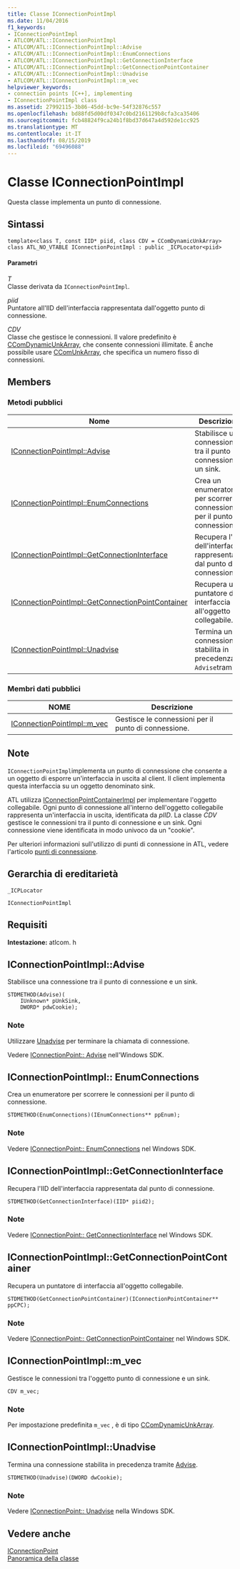 ```yaml
---
title: Classe IConnectionPointImpl
ms.date: 11/04/2016
f1_keywords:
- IConnectionPointImpl
- ATLCOM/ATL::IConnectionPointImpl
- ATLCOM/ATL::IConnectionPointImpl::Advise
- ATLCOM/ATL::IConnectionPointImpl::EnumConnections
- ATLCOM/ATL::IConnectionPointImpl::GetConnectionInterface
- ATLCOM/ATL::IConnectionPointImpl::GetConnectionPointContainer
- ATLCOM/ATL::IConnectionPointImpl::Unadvise
- ATLCOM/ATL::IConnectionPointImpl::m_vec
helpviewer_keywords:
- connection points [C++], implementing
- IConnectionPointImpl class
ms.assetid: 27992115-3b86-45dd-bc9e-54f32876c557
ms.openlocfilehash: bd88fd5d00df0347c0bd2161129b8cfa3ca35406
ms.sourcegitcommit: fcb48824f9ca24b1f8bd37d647a4d592de1cc925
ms.translationtype: MT
ms.contentlocale: it-IT
ms.lasthandoff: 08/15/2019
ms.locfileid: "69496088"
---
```

# <a name="iconnectionpointimpl-class"></a>Classe IConnectionPointImpl

Questa classe implementa un punto di connessione.

## <a name="syntax"></a>Sintassi

```
template<class T, const IID* piid, class CDV = CComDynamicUnkArray>
class ATL_NO_VTABLE IConnectionPointImpl : public _ICPLocator<piid>
```

#### <a name="parameters"></a>Parametri

*T*<br/>
Classe derivata da `IConnectionPointImpl`.

*piid*<br/>
Puntatore all'IID dell'interfaccia rappresentata dall'oggetto punto di connessione.

*CDV*<br/>
Classe che gestisce le connessioni. Il valore predefinito è [CComDynamicUnkArray](../../atl/reference/ccomdynamicunkarray-class.md), che consente connessioni illimitate. È anche possibile usare [CComUnkArray](../../atl/reference/ccomunkarray-class.md), che specifica un numero fisso di connessioni.

## <a name="members"></a>Members

### <a name="public-methods"></a>Metodi pubblici

|Nome|Descrizione|
|----------|-----------------|
|[IConnectionPointImpl::Advise](#advise)|Stabilisce una connessione tra il punto di connessione e un sink.|
|[IConnectionPointImpl::EnumConnections](#enumconnections)|Crea un enumeratore per scorrere le connessioni per il punto di connessione.|
|[IConnectionPointImpl::GetConnectionInterface](#getconnectioninterface)|Recupera l'IID dell'interfaccia rappresentata dal punto di connessione.|
|[IConnectionPointImpl::GetConnectionPointContainer](#getconnectionpointcontainer)|Recupera un puntatore di interfaccia all'oggetto collegabile.|
|[IConnectionPointImpl::Unadvise](#unadvise)|Termina una connessione stabilita in precedenza `Advise`tramite.|

### <a name="public-data-members"></a>Membri dati pubblici

|NOME|Descrizione|
|----------|-----------------|
|[IConnectionPointImpl::m_vec](#m_vec)|Gestisce le connessioni per il punto di connessione.|

## <a name="remarks"></a>Note

`IConnectionPointImpl`implementa un punto di connessione che consente a un oggetto di esporre un'interfaccia in uscita al client. Il client implementa questa interfaccia su un oggetto denominato sink.

ATL utilizza [IConnectionPointContainerImpl](../../atl/reference/iconnectionpointcontainerimpl-class.md) per implementare l'oggetto collegabile. Ogni punto di connessione all'interno dell'oggetto collegabile rappresenta un'interfaccia in uscita, identificata da *pIID*. La classe *CDV* gestisce le connessioni tra il punto di connessione e un sink. Ogni connessione viene identificata in modo univoco da un "cookie".

Per ulteriori informazioni sull'utilizzo di punti di connessione in ATL, vedere l'articolo [punti di connessione](../../atl/atl-connection-points.md).

## <a name="inheritance-hierarchy"></a>Gerarchia di ereditarietà

`_ICPLocator`

`IConnectionPointImpl`

## <a name="requirements"></a>Requisiti

**Intestazione:** atlcom. h

##  <a name="advise"></a>  IConnectionPointImpl::Advise

Stabilisce una connessione tra il punto di connessione e un sink.

```
STDMETHOD(Advise)(
    IUnknown* pUnkSink,
    DWORD* pdwCookie);
```

### <a name="remarks"></a>Note

Utilizzare [Unadvise](#unadvise) per terminare la chiamata di connessione.

Vedere [IConnectionPoint:: Advise](/windows/win32/api/ocidl/nf-ocidl-iconnectionpoint-advise) nell'Windows SDK.

##  <a name="enumconnections"></a>IConnectionPointImpl:: EnumConnections

Crea un enumeratore per scorrere le connessioni per il punto di connessione.

```
STDMETHOD(EnumConnections)(IEnumConnections** ppEnum);
```

### <a name="remarks"></a>Note

Vedere [IConnectionPoint:: EnumConnections](/windows/win32/api/ocidl/nf-ocidl-iconnectionpoint-enumconnections) nel Windows SDK.

##  <a name="getconnectioninterface"></a>  IConnectionPointImpl::GetConnectionInterface

Recupera l'IID dell'interfaccia rappresentata dal punto di connessione.

```
STDMETHOD(GetConnectionInterface)(IID* piid2);
```

### <a name="remarks"></a>Note

Vedere [IConnectionPoint:: GetConnectionInterface](/windows/win32/api/ocidl/nf-ocidl-iconnectionpoint-getconnectioninterface) nel Windows SDK.

##  <a name="getconnectionpointcontainer"></a>  IConnectionPointImpl::GetConnectionPointContainer

Recupera un puntatore di interfaccia all'oggetto collegabile.

```
STDMETHOD(GetConnectionPointContainer)(IConnectionPointContainer** ppCPC);
```

### <a name="remarks"></a>Note

Vedere [IConnectionPoint:: GetConnectionPointContainer](/windows/win32/api/ocidl/nf-ocidl-iconnectionpoint-getconnectionpointcontainer) nel Windows SDK.

##  <a name="m_vec"></a>  IConnectionPointImpl::m_vec

Gestisce le connessioni tra l'oggetto punto di connessione e un sink.

```
CDV m_vec;
```

### <a name="remarks"></a>Note

Per impostazione predefinita `m_vec` , è di tipo [CComDynamicUnkArray](../../atl/reference/ccomdynamicunkarray-class.md).

##  <a name="unadvise"></a>  IConnectionPointImpl::Unadvise

Termina una connessione stabilita in precedenza tramite [Advise](#advise).

```
STDMETHOD(Unadvise)(DWORD dwCookie);
```

### <a name="remarks"></a>Note

Vedere [IConnectionPoint:: Unadvise](/windows/win32/api/ocidl/nf-ocidl-iconnectionpoint-unadvise) nella Windows SDK.

## <a name="see-also"></a>Vedere anche

[IConnectionPoint](/windows/win32/api/ocidl/nn-ocidl-iconnectionpoint)<br/>
[Panoramica della classe](../../atl/atl-class-overview.md)
